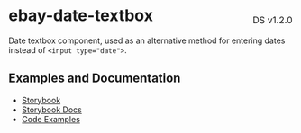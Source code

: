 <h1 style='display: flex; justify-content: space-between; align-items: center;'>
    <span>
        ebay-date-textbox
    </span>
    <span style='font-weight: normal; font-size: medium; margin-bottom: -15px;'>
        DS v1.2.0
    </span>
</h1>

Date textbox component, used as an alternative method for entering dates instead of `<input type="date">`.

## Examples and Documentation

- [Storybook](https://ebay.github.io/evo-web/ebayui-core/?path=/story/form-input-ebay-date-textbox--documentation)
- [Storybook Docs](https://ebay.github.io/evo-web/ebayui-core/?path=/docs/form-input-ebay-date-textbox--documentation)
- [Code Examples](https://github.com/eBay/evo-web/tree/main/packages/ebayui-core/src/components/ebay-date-textbox/examples)
